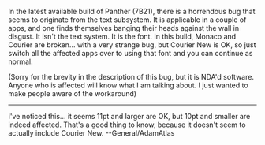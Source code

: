 In the latest available build of Panther (7B21), there is a horrendous bug that seems to originate from the text subsystem. It is applicable in a couple of apps, and one finds themselves banging their heads against the wall in disgust. It isn't the text system. It is the font. In this build, Monaco and Courier are broken... with a very strange bug, but Courier New is OK, so just switch all the affected apps over to using that font and you can continue as normal.

(Sorry for the brevity in the description of this bug, but it is NDA'd software. Anyone who is affected will know what I am talking about. I just wanted to make people aware of the workaround)

----

I've noticed this... it seems 11pt and larger are OK, but 10pt and smaller are indeed affected. That's a good thing to know, because it doesn't seem to actually include Courier New. --General/AdamAtlas